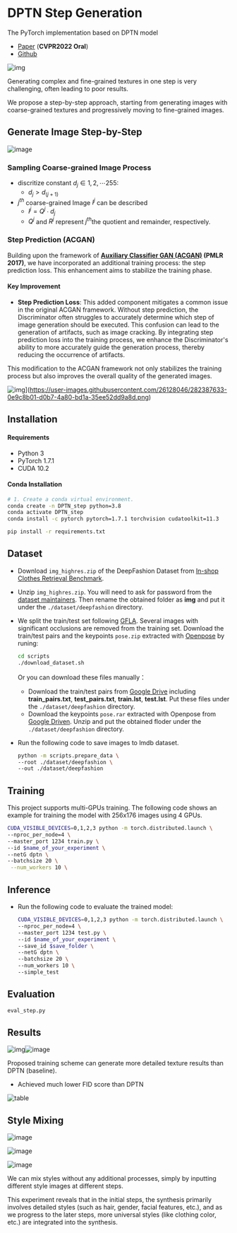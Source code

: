 # DPTN Step Generation

The PyTorch implementation based on DPTN model

- [Paper](https://arxiv.org/abs/2203.02910) (**CVPR2022 Oral**)
- [Github](https://github.com/PangzeCheung/Dual-task-Pose-Transformer-Network)

![img](https://user-images.githubusercontent.com/26128046/282400375-5260cecc-e9e9-4b59-a105-462b1b2a66d9.png)

Generating complex and fine-grained textures in one step is very challenging, often leading to poor results. 

We propose a step-by-step approach, starting from generating images with coarse-grained textures and progressively moving to fine-grained images.

## Generate Image Step-by-Step

![image](https://user-images.githubusercontent.com/26128046/282400140-283e4a60-3d1a-4a53-a146-0f080b94f01f.png)

### Sampling Coarse-grained Image Process

* discritize constant $d_j∈{1, 2, ⋯255}$: 
  * $d_j>d_(j+1)$
* $j^{th}$ coarse-grained Image $I^j$ can be described 
  * $I^j=Q^j∙d_j$
  * $Q^j$ and $R^j$ represent $j^{th}$the quotient and remainder, respectively.

### Step Prediction (ACGAN)

Building upon the framework of **[Auxiliary Classifier GAN (ACGAN)](https://proceedings.mlr.press/v70/odena17a.html) (PMLR 2017)**, we have incorporated an additional training process: the step prediction loss. This enhancement aims to stabilize the training phase.

#### Key Improvement

- **Step Prediction Loss**: This added component mitigates a common issue in the original ACGAN framework. Without step prediction, the Discriminator often struggles to accurately determine which step of image generation should be executed. This confusion can lead to the generation of artifacts, such as image cracking. By integrating step prediction loss into the training process, we enhance the Discriminator's ability to more accurately guide the generation process, thereby reducing the occurrence of artifacts.

This modification to the ACGAN framework not only stabilizes the training process but also improves the overall quality of the generated images.

![img](https://user-images.githubusercontent.com/26128046/282387633-0e9c8b01-d0b7-4a80-bd1a-35ee52dd9a8d.png)](https://user-images.githubusercontent.com/26128046/282387633-0e9c8b01-d0b7-4a80-bd1a-35ee52dd9a8d.png)

## Installation

#### Requirements

- Python 3
- PyTorch 1.7.1
- CUDA 10.2

#### Conda Installation

```bash
# 1. Create a conda virtual environment.
conda create -n DPTN_step python=3.8
conda activate DPTN_step
conda install -c pytorch pytorch=1.7.1 torchvision cudatoolkit=11.3

pip install -r requirements.txt
```



## Dataset

- Download `img_highres.zip` of the DeepFashion Dataset from [In-shop Clothes Retrieval Benchmark](https://drive.google.com/drive/folders/0B7EVK8r0v71pYkd5TzBiclMzR00).

- Unzip `img_highres.zip`. You will need to ask for password from the [dataset maintainers](http://mmlab.ie.cuhk.edu.hk/projects/DeepFashion/InShopRetrieval.html). Then rename the obtained folder as **img** and put it under the `./dataset/deepfashion` directory.

- We split the train/test set following [GFLA](https://github.com/RenYurui/Global-Flow-Local-Attention). Several images with significant occlusions are removed from the training set. Download the train/test pairs and the keypoints `pose.zip` extracted with [Openpose](https://github.com/CMU-Perceptual-Computing-Lab/openpose) by runing:

  ```bash
  cd scripts
  ./download_dataset.sh
  ```

  

  Or you can download these files manually：

  - Download the train/test pairs from [Google Drive](https://drive.google.com/drive/folders/1PhnaFNg9zxMZM-ccJAzLIt2iqWFRzXSw?usp=sharing) including **train_pairs.txt**, **test_pairs.txt**, **train.lst**, **test.lst**. Put these files under the `./dataset/deepfashion` directory.
  - Download the keypoints `pose.rar` extracted with Openpose from [Google Driven](https://drive.google.com/file/d/1waNzq-deGBKATXMU9JzMDWdGsF4YkcW_/view?usp=sharing). Unzip and put the obtained floder under the `./dataset/deepfashion` directory.

- Run the following code to save images to lmdb dataset.

  ```bash
  python -m scripts.prepare_data \
  --root ./dataset/deepfashion \
  --out ./dataset/deepfashion
  ```

  

## Training

This project supports multi-GPUs training. The following code shows an example for training the model with 256x176 images using 4 GPUs.

```bash
CUDA_VISIBLE_DEVICES=0,1,2,3 python -m torch.distributed.launch \
--nproc_per_node=4 \
--master_port 1234 train.py \
--id $name_of_your_experiment \
--netG dptn \
--batchsize 20 \
 --num_workers 10 \
```



## Inference

- Run the following code to evaluate the trained model:

  ```bash
  CUDA_VISIBLE_DEVICES=0,1,2,3 python -m torch.distributed.launch \
  --nproc_per_node=4 \
  --master_port 1234 test.py \
  --id $name_of_your_experiment \
  --save_id $save_folder \
  --netG dptn \
  --batchsize 20 \
  --num_workers 10 \
  --simple_test
  ```

  

## Evaluation

```bash
eval_step.py
```



## Results

![img](https://user-images.githubusercontent.com/26128046/282387633-0e9c8b01-d0b7-4a80-bd1a-35ee52dd9a8d.png)![image](https://user-images.githubusercontent.com/26128046/282402331-8da24e55-66b6-4d8a-9115-98a65c8f48f0.png)



Proposed training scheme can generate more detailed texture results than DPTN (baseline).

* Achieved much lower FID score than DPTN

![table](https://user-images.githubusercontent.com/26128046/282402483-ced97f85-c1ea-41e7-aa02-3b7d4e75fe80.png)

## Style Mixing



![image](https://user-images.githubusercontent.com/26128046/282405102-33a5008a-9736-4d16-84b5-f7483038ff0e.png)

![image](https://user-images.githubusercontent.com/26128046/282405135-36324d12-47fe-41fe-b3d1-8a521ecdaec0.png)

![image](https://user-images.githubusercontent.com/26128046/282405062-e927f170-6f19-49de-b686-9c6d571d8c91.png)

We can mix styles without any additional processes, simply by inputting different style images at different steps.

This experiment reveals that in the initial steps, the synthesis primarily involves detailed styles (such as hair, gender, facial features, etc.), and as we progress to the later steps, more universal styles (like clothing color, etc.) are integrated into the synthesis.